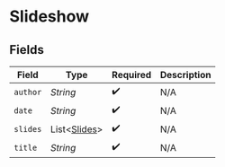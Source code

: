 # Slideshow


## Fields

| Field                                         | Type                                          | Required                                      | Description                                   |
| --------------------------------------------- | --------------------------------------------- | --------------------------------------------- | --------------------------------------------- |
| `author`                                      | *String*                                      | :heavy_check_mark:                            | N/A                                           |
| `date`                                        | *String*                                      | :heavy_check_mark:                            | N/A                                           |
| `slides`                                      | List<[Slides](../../models/shared/Slides.md)> | :heavy_check_mark:                            | N/A                                           |
| `title`                                       | *String*                                      | :heavy_check_mark:                            | N/A                                           |